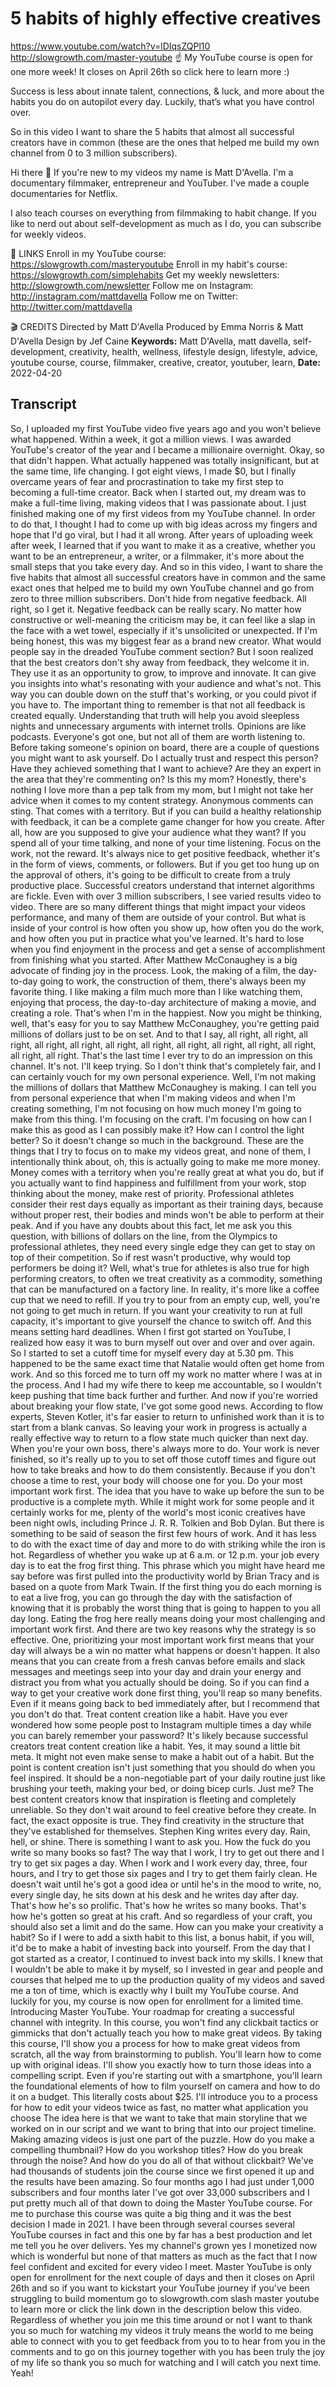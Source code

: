 # 5 habits of highly effective creatives
https://www.youtube.com/watch?v=lDIqsZQPl10
http://slowgrowth.com/master-youtube
☝️ My YouTube course is open for one more week! It closes on April 26th so click here to learn more :)

Success is less about innate talent, connections, & luck, and more about the habits you do on autopilot every day. Luckily, that’s what you have control over.

So in this video I want to share the 5 habits that almost all successful creators have in common (these are the ones that helped me build my own channel from 0 to 3 million subscribers).

Hi there 👋 If you're new to my videos my name is Matt D'Avella. I'm a documentary filmmaker, entrepreneur and YouTuber. I've made a couple documentaries for Netflix.

I also teach courses on everything from filmmaking to habit change. If you like to nerd out about self-development as much as I do, you can subscribe for weekly videos.

🔗 LINKS
Enroll in my YouTube course:  https://slowgrowth.com/masteryoutube
Enroll in my habit's course:  https://slowgrowth.com/simplehabits
Get my weekly newsletters:  http://slowgrowth.com/newsletter
Follow me on Instagram:  http://instagram.com/mattdavella
Follow me on Twitter:  http://twitter.com/mattdavella

🎬 CREDITS
Directed by Matt D'Avella
Produced by Emma Norris & Matt D'Avella
Design by Jef Caine
**Keywords:** Matt D'Avella, matt davella, self-development, creativity, health, wellness, lifestyle design, lifestyle, advice, youtube course, course, filmmaker, creative, creator, youtuber, learn, 
**Date:** 2022-04-20

## Transcript
 So, I uploaded my first YouTube video five years ago and you won't believe what happened. Within a week, it got a million views. I was awarded YouTube's creator of the year and I became a millionaire overnight. Okay, so that didn't happen. What actually happened was totally insignificant, but at the same time, life changing. I got eight views, I made $0, but I finally overcame years of fear and procrastination to take my first step to becoming a full-time creator. Back when I started out, my dream was to make a full-time living, making videos that I was passionate about. I just finished making one of my first videos from my YouTube channel. In order to do that, I thought I had to come up with big ideas across my fingers and hope that I'd go viral, but I had it all wrong. After years of uploading week after week, I learned that if you want to make it as a creative, whether you want to be an entrepreneur, a writer, or a filmmaker, it's more about the small steps that you take every day. And so in this video, I want to share the five habits that almost all successful creators have in common and the same exact ones that helped me to build my own YouTube channel and go from zero to three million subscribers. Don't hide from negative feedback. All right, so I get it. Negative feedback can be really scary. No matter how constructive or well-meaning the criticism may be, it can feel like a slap in the face with a wet towel, especially if it's unsolicited or unexpected. If I'm being honest, this was my biggest fear as a brand new creator. What would people say in the dreaded YouTube comment section? But I soon realized that the best creators don't shy away from feedback, they welcome it in. They use it as an opportunity to grow, to improve and innovate. It can give you insights into what's resonating with your audience and what's not. This way you can double down on the stuff that's working, or you could pivot if you have to. The important thing to remember is that not all feedback is created equally. Understanding that truth will help you avoid sleepless nights and unnecessary arguments with internet trolls. Opinions are like podcasts. Everyone's got one, but not all of them are worth listening to. Before taking someone's opinion on board, there are a couple of questions you might want to ask yourself. Do I actually trust and respect this person? Have they achieved something that I want to achieve? Are they an expert in the area that they're commenting on? Is this my mom? Honestly, there's nothing I love more than a pep talk from my mom, but I might not take her advice when it comes to my content strategy. Anonymous comments can sting. That comes with a territory. But if you can build a healthy relationship with feedback, it can be a complete game changer for how you create. After all, how are you supposed to give your audience what they want? If you spend all of your time talking, and none of your time listening. Focus on the work, not the reward. It's always nice to get positive feedback, whether it's in the form of views, comments, or followers. But if you get too hung up on the approval of others, it's going to be difficult to create from a truly productive place. Successful creators understand that internet algorithms are fickle. Even with over 3 million subscribers, I see varied results video to video. There are so many different things that might impact your videos performance, and many of them are outside of your control. But what is inside of your control is how often you show up, how often you do the work, and how often you put in practice what you've learned. It's hard to lose when you find enjoyment in the process and get a sense of accomplishment from finishing what you started. After Matthew McConaughey is a big advocate of finding joy in the process. Look, the making of a film, the day-to-day going to work, the construction of them, there's always been my favorite thing. I like making a film much more than I like watching them, enjoying that process, the day-to-day architecture of making a movie, and creating a role. That's when I'm in the happiest. Now you might be thinking, well, that's easy for you to say Matthew McConaughey, you're getting paid millions of dollars just to be on set. And to that I say, all right, all right, all right, all right, all right, all right, all right, all right, all right, all right, all right, all right, all right. That's the last time I ever try to do an impression on this channel. It's not. I'll keep trying. So I don't think that's completely fair, and I can certainly vouch for my own personal experience. Well, I'm not making the millions of dollars that Matthew McConaughey is making. I can tell you from personal experience that when I'm making videos and when I'm creating something, I'm not focusing on how much money I'm going to make from this thing. I'm focusing on the craft. I'm focusing on how can I make this as good as I can possibly make it? How can I control the light better? So it doesn't change so much in the background. These are the things that I try to focus on to make my videos great, and none of them, I intentionally think about, oh, this is actually going to make me more money. Money comes with a territory when you're really great at what you do, but if you actually want to find happiness and fulfillment from your work, stop thinking about the money, make rest of priority. Professional athletes consider their rest days equally as important as their training days, because without proper rest, their bodies and minds won't be able to perform at their peak. And if you have any doubts about this fact, let me ask you this question, with billions of dollars on the line, from the Olympics to professional athletes, they need every single edge they can get to stay on top of their competition. So if rest wasn't productive, why would top performers be doing it? Well, what's true for athletes is also true for high performing creators, to often we treat creativity as a commodity, something that can be manufactured on a factory line. In reality, it's more like a coffee cup that we need to refill. If you try to pour from an empty cup, well, you're not going to get much in return. If you want your creativity to run at full capacity, it's important to give yourself the chance to switch off. And this means setting hard deadlines. When I first got started on YouTube, I realized how easy it was to burn myself out over and over and over again. So I started to set a cutoff time for myself every day at 5.30 pm. This happened to be the same exact time that Natalie would often get home from work. And so this forced me to turn off my work no matter where I was at in the process. And I had my wife there to keep me accountable, so I wouldn't keep pushing that time back further and further. And now if you're worried about breaking your flow state, I've got some good news. According to flow experts, Steven Kotler, it's far easier to return to unfinished work than it is to start from a blank canvas. So leaving your work in progress is actually a really effective way to return to a flow state much quicker than next day. When you're your own boss, there's always more to do. Your work is never finished, so it's really up to you to set off those cutoff times and figure out how to take breaks and how to do them consistently. Because if you don't choose a time to rest, your body will choose one for you. Do your most important work first. The idea that you have to wake up before the sun to be productive is a complete myth. While it might work for some people and it certainly works for me, plenty of the world's most iconic creatives have been night owls, including Prince J. R. R. Tolkien and Bob Dylan. But there is something to be said of season the first few hours of work. And it has less to do with the exact time of day and more to do with striking while the iron is hot. Regardless of whether you wake up at 6 a.m. or 12 p.m. your job every day is to eat the frog first thing. This phrase which you might have heard me say before was first pulled into the productivity world by Brian Tracy and is based on a quote from Mark Twain. If the first thing you do each morning is to eat a live frog, you can go through the day with the satisfaction of knowing that it is probably the worst thing that is going to happen to you all day long. Eating the frog here really means doing your most challenging and important work first. And there are two key reasons why the strategy is so effective. One, prioritizing your most important work first means that your day will always be a win no matter what happens or doesn't happen. It also means that you can create from a fresh canvas before emails and slack messages and meetings seep into your day and drain your energy and distract you from what you actually should be doing. So if you can find a way to get your creative work done first thing, you'll reap so many benefits. Even if it means going back to bed immediately after, but I recommend that you don't do that. Treat content creation like a habit. Have you ever wondered how some people post to Instagram multiple times a day while you can barely remember your password? It's likely because successful creators treat content creation like a habit. Yes, it may sound a little bit meta. It might not even make sense to make a habit out of a habit. But the point is content creation isn't just something that you should do when you feel inspired. It should be a non-negotiable part of your daily routine just like brushing your teeth, making your bed, or doing bicep curls. Just me? The best content creators know that inspiration is fleeting and completely unreliable. So they don't wait around to feel creative before they create. In fact, the exact opposite is true. They find creativity in the structure that they've established for themselves. Stephen King writes every day. Rain, hell, or shine. There is something I want to ask you. How the fuck do you write so many books so fast? The way that I work, I try to get out there and I try to get six pages a day. When I work and I work every day, three, four hours, and I try to get those six pages and I try to get them fairly clean. He doesn't wait until he's got a good idea or until he's in the mood to write, no, every single day, he sits down at his desk and he writes day after day. That's how he's so prolific. That's how he writes so many books. That's how he's gotten so great at his craft. And so regardless of your craft, you should also set a limit and do the same. How can you make your creativity a habit? So if I were to add a sixth habit to this list, a bonus habit, if you will, it'd be to make a habit of investing back into yourself. From the day that I got started as a creator, I continued to invest back into my skills. I knew that I wouldn't be able to make it by myself, so I invested in gear and people and courses that helped me to up the production quality of my videos and saved me a ton of time, which is exactly why I built my YouTube course. And luckily for you, my course is now open for enrollment for a limited time. Introducing Master YouTube. Your roadmap for creating a successful channel with integrity. In this course, you won't find any clickbait tactics or gimmicks that don't actually teach you how to make great videos. By taking this course, I'll show you a process for how to make great videos from scratch, all the way from brainstorming to publish. You'll learn how to come up with original ideas. I'll show you exactly how to turn those ideas into a compelling script. Even if you're starting out with a smartphone, you'll learn the foundational elements of how to film yourself on camera and how to do it on a budget. This literally costs about $25. I'll introduce you to a process for how to edit your videos twice as fast, no matter what application you choose The idea here is that we want to take that main storyline that we worked on in our script and we want to bring that into our project timeline. Making amazing videos is just one part of the puzzle. How do you make a compelling thumbnail? How do you workshop titles? How do you break through the noise? And how do you do all of that without clickbait? We've had thousands of students join the course since we first opened it up and the results have been amazing. So four months ago I had just under 1,000 subscribers and four months later I've got over 33,000 subscribers and I put pretty much all of that down to doing the Master YouTube course. For me to purchase this course was quite a big thing and it was the best decision I made in 2021. I have been through several courses several YouTube courses in fact and this one by far has a best production and let me tell you he over delivers. Yes my channel's grown yes I monetized now which is wonderful but none of that matters as much as the fact that I now feel confident and excited for every video I meet. Master YouTube is only open for enrollment for the next couple of days and then it closes on April 26th and so if you want to kickstart your YouTube journey if you've been struggling to build momentum go to slowgrowth.com slash master youtube to learn more or click the link down in the description below this video. Regardless of whether you join me this time around or not I want to thank you so much for watching my videos it truly means the world to me being able to connect with you to get feedback from you to to hear from you in the comments and to go on this journey together with you has been truly the joy of my life so thank you so much for watching and I will catch you next time. Yeah!
